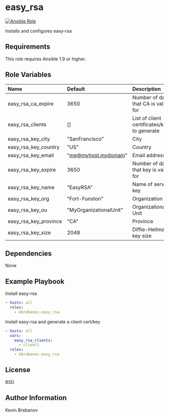 easy_rsa
========

[![Ansible Role](https://img.shields.io/ansible/role/5832.svg)](https://galaxy.ansible.com/list#/roles/5832)

Installs and configures easy-rsa

Requirements
------------

This role requires Ansible 1.9 or higher.

Role Variables
--------------

| Name                  | Default                | Description                                  |
|:----------------------|:-----------------------|:---------------------------------------------|
| easy_rsa_ca_expire    | 3650                   | Number of days that CA is valid for          |
| easy_rsa_clients      | []                     | List of client certificates/keys to generate |
| easy_rsa_key_city     | "SanFrancisco"         | City                                         |
| easy_rsa_key_country  | "US"                   | Country                                      |
| easy_rsa_key_email    | "me@myhost.mydomain"   | Email address                                |
| easy_rsa_key_expire   | 3650                   | Number of days that key is valid for         |
| easy_rsa_key_name     | "EasyRSA"              | Name of server key                           |
| easy_rsa_key_org      | "Fort-Funston"         | Organization                                 |
| easy_rsa_key_ou       | "MyOrganizationalUnit" | Organizational Unit                          |
| easy_rsa_key_province | "CA"                   | Province                                     |
| easy_rsa_key_size     | 2048                   | Diffie-Hellman key size                      |

Dependencies
------------

None

Example Playbook
----------------

Install easy-rsa
```yaml
- hosts: all
  roles:
    - kbrebanov.easy_rsa
```

Install easy-rsa and generate a client cert/key
```yaml
- hosts: all
  vars:
    easy_rsa_clients:
      - client1
  roles:
    - kbrebanov.easy_rsa
```

License
-------

BSD

Author Information
------------------

Kevin Brebanov
